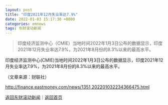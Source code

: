```yaml
---
layout: post
title: "印度2021年12月失业率达7.9%"
date: 2022-01-03 15:17:30 +0800
categories: emnews
tags: 东财滚动新闻
---
```

> 印度经济监测中心（CMIE）当地时间2022年1月3日公布的数据显示，印度2021年12月失业率达7.9%，为2021年8月份的8.3%以来的最高水平。

<p>印度经济监测中心(CMIE)当地时间2022年1月3日公布的数据显示，印度2021年12月失业率达7.9%，为2021年8月份的8.3%以来的最高水平。 </p><p class="em_media">（文章来源：财联社）</p>

<http://finance.eastmoney.com/news/1351,202201032234366475.html>

[返回东财滚动新闻](//finews.withounder.com/emnews/)｜[返回首页](//finews.withounder.com/)